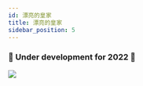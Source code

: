 ```yaml
---
id: 漂亮的皇家
title: 漂亮的皇家
sidebar_position: 5
---
```


### 🚧 Under development for 2022 🚧

![](/img/niftyroyale_v01.png)
